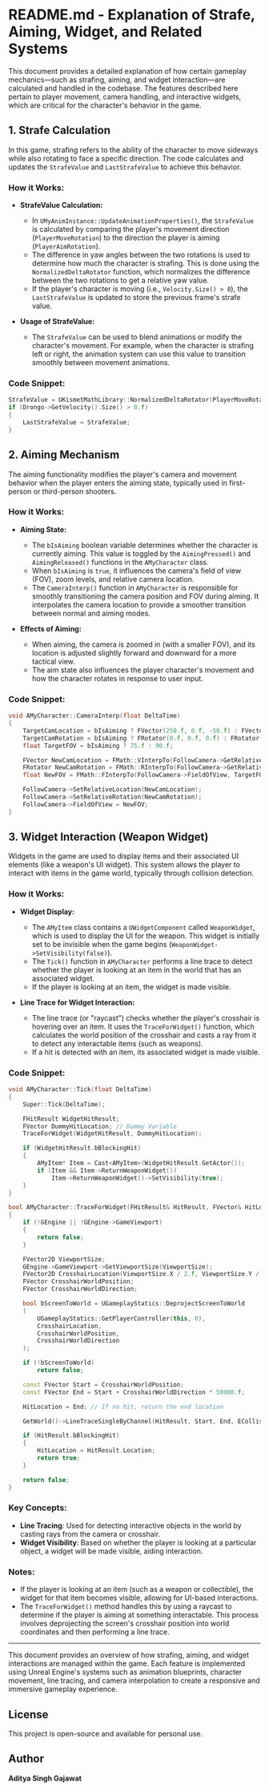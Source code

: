 # README.md - Explanation of Strafe, Aiming, Widget, and Related Systems

This document provides a detailed explanation of how certain gameplay mechanics—such as strafing, aiming, and widget interaction—are calculated and handled in the codebase. The features described here pertain to player movement, camera handling, and interactive widgets, which are critical for the character's behavior in the game.

## 1. **Strafe Calculation**

In this game, strafing refers to the ability of the character to move sideways while also rotating to face a specific direction. The code calculates and updates the `StrafeValue` and `LastStrafeValue` to achieve this behavior.

### How it Works:
- **StrafeValue Calculation:**
  - In `UMyAnimInstance::UpdateAnimationProperties()`, the `StrafeValue` is calculated by comparing the player's movement direction (`PlayerMoveRotation`) to the direction the player is aiming (`PlayerAimRotation`).
  - The difference in yaw angles between the two rotations is used to determine how much the character is strafing. This is done using the `NormalizedDeltaRotator` function, which normalizes the difference between the two rotations to get a relative yaw value.
  - If the player's character is moving (i.e., `Velocity.Size() > 0`), the `LastStrafeValue` is updated to store the previous frame's strafe value.
  
- **Usage of StrafeValue:**
  - The `StrafeValue` can be used to blend animations or modify the character's movement. For example, when the character is strafing left or right, the animation system can use this value to transition smoothly between movement animations.

### Code Snippet:
```cpp
StrafeValue = UKismetMathLibrary::NormalizedDeltaRotator(PlayerMoveRotation, PlayerAimRotation).Yaw;
if (Drongo->GetVelocity().Size() > 0.f)
{
    LastStrafeValue = StrafeValue;
}
```

## 2. **Aiming Mechanism**

The aiming functionality modifies the player's camera and movement behavior when the player enters the aiming state, typically used in first-person or third-person shooters.

### How it Works:
- **Aiming State:**
  - The `bIsAiming` boolean variable determines whether the character is currently aiming. This value is toggled by the `AimingPressed()` and `AimingReleased()` functions in the `AMyCharacter` class.
  - When `bIsAiming` is `true`, it influences the camera's field of view (FOV), zoom levels, and relative camera location.
  - The `CameraInterp()` function in `AMyCharacter` is responsible for smoothly transitioning the camera position and FOV during aiming. It interpolates the camera location to provide a smoother transition between normal and aiming modes.

- **Effects of Aiming:**
  - When aiming, the camera is zoomed in (with a smaller FOV), and its location is adjusted slightly forward and downward for a more tactical view.
  - The aim state also influences the player character's movement and how the character rotates in response to user input.

### Code Snippet:
```cpp
void AMyCharacter::CameraInterp(float DeltaTime)
{
    TargetCamLocation = bIsAiming ? FVector(250.f, 0.f, -50.f) : FVector(0.f, 0.f, 0.f);
    TargetCamRotation = bIsAiming ? FRotator(0.f, 0.f, 0.f) : FRotator(0.f, 0.f, 0.f); 
    float TargetFOV = bIsAiming ? 75.f : 90.f;

    FVector NewCamLocation = FMath::VInterpTo(FollowCamera->GetRelativeLocation(), TargetCamLocation, DeltaTime, ZoomInterpSpeed);
    FRotator NewCamRotation = FMath::RInterpTo(FollowCamera->GetRelativeRotation(), TargetCamRotation, DeltaTime, ZoomInterpSpeed);
    float NewFOV = FMath::FInterpTo(FollowCamera->FieldOfView, TargetFOV, DeltaTime, ZoomInterpSpeed);

    FollowCamera->SetRelativeLocation(NewCamLocation);
    FollowCamera->SetRelativeRotation(NewCamRotation);
    FollowCamera->FieldOfView = NewFOV;
}
```

## 3. **Widget Interaction (Weapon Widget)**

Widgets in the game are used to display items and their associated UI elements (like a weapon's UI widget). This system allows the player to interact with items in the game world, typically through collision detection.

### How it Works:
- **Widget Display:**
  - The `AMyItem` class contains a `UWidgetComponent` called `WeaponWidget`, which is used to display the UI for the weapon. This widget is initially set to be invisible when the game begins (`WeaponWidget->SetVisibility(false)`).
  - The `Tick()` function in `AMyCharacter` performs a line trace to detect whether the player is looking at an item in the world that has an associated widget.
  - If the player is looking at an item, the widget is made visible.

- **Line Trace for Widget Interaction:**
  - The line trace (or "raycast") checks whether the player's crosshair is hovering over an item. It uses the `TraceForWidget()` function, which calculates the world position of the crosshair and casts a ray from it to detect any interactable items (such as weapons).
  - If a hit is detected with an item, its associated widget is made visible.

### Code Snippet:
```cpp
void AMyCharacter::Tick(float DeltaTime)
{
    Super::Tick(DeltaTime);

    FHitResult WidgetHitResult;
    FVector DummyHitLocation; // Dummy Variable
    TraceForWidget(WidgetHitResult, DummyHitLocation);

    if (WidgetHitResult.bBlockingHit)
    {
        AMyItem* Item = Cast<AMyItem>(WidgetHitResult.GetActor());
        if (Item && Item->ReturnWeaponWidget())
            Item->ReturnWeaponWidget()->SetVisibility(true);
    }
}

bool AMyCharacter::TraceForWidget(FHitResult& HitResult, FVector& HitLocation)
{
    if (!GEngine || !GEngine->GameViewport)
    {
        return false;
    }

    FVector2D ViewportSize;
    GEngine->GameViewport->GetViewportSize(ViewportSize);
    FVector2D CrosshairLocation(ViewportSize.X / 2.f, ViewportSize.Y / 2.f);
    FVector CrosshairWorldPosition;
    FVector CrosshairWorldDirection;

    bool bScreenToWorld = UGameplayStatics::DeprojectScreenToWorld
    (
        UGameplayStatics::GetPlayerController(this, 0),
        CrosshairLocation,
        CrosshairWorldPosition,
        CrosshairWorldDirection
    );

    if (!bScreenToWorld)
        return false;

    const FVector Start = CrosshairWorldPosition;
    const FVector End = Start + CrosshairWorldDirection * 50000.f;

    HitLocation = End; // If no hit, return the end location

    GetWorld()->LineTraceSingleByChannel(HitResult, Start, End, ECollisionChannel::ECC_Visibility);

    if (HitResult.bBlockingHit)
    {
        HitLocation = HitResult.Location;
        return true;
    }

    return false;
}
```

### Key Concepts:
- **Line Tracing**: Used for detecting interactive objects in the world by casting rays from the camera or crosshair.
- **Widget Visibility**: Based on whether the player is looking at a particular object, a widget will be made visible, aiding interaction.
  
### Notes:
- If the player is looking at an item (such as a weapon or collectible), the widget for that item becomes visible, allowing for UI-based interactions.
- The `TraceForWidget()` method handles this by using a raycast to determine if the player is aiming at something interactable. This process involves deprojecting the screen's crosshair position into world coordinates and then performing a line trace.

---

This document provides an overview of how strafing, aiming, and widget interactions are managed within the game. Each feature is implemented using Unreal Engine's systems such as animation blueprints, character movement, line tracing, and camera interpolation to create a responsive and immersive gameplay experience.
## License
This project is open-source and available for personal use.

## Author
**Aditya Singh Gajawat**
